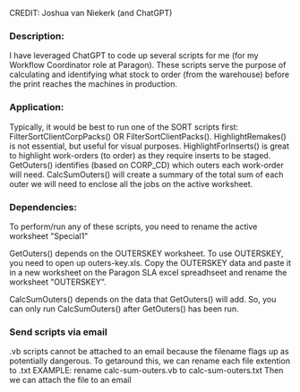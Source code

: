 CREDIT: Joshua van Niekerk (and ChatGPT)

### Description:
I have leveraged ChatGPT to code up several scripts for me (for my Workflow Coordinator role at Paragon).
These scripts serve the purpose of calculating and identifying what stock to order (from the warehouse) before the print reaches the machines in production.

### Application:
Typically, it would be best to run one of the SORT scripts first: FilterSortClientCorpPacks() OR FilterSortClientPacks().
HighlightRemakes() is not essential, but useful for visual purposes.
HighlightForInserts() is great to highlight work-orders (to order) as they require inserts to be staged.
GetOuters() identifies (based on CORP_CD) which outers each work-order will need.
CalcSumOuters() will create a summary of the total sum of each outer we will need to enclose all the jobs on the active worksheet.

### Dependencies:
To perform/run any of these scripts, you need to rename the active worksheet "Special1"

GetOuters() depends on the OUTERSKEY worksheet. To use OUTERSKEY, you need to open up outers-key.xls. Copy the OUTERSKEY data and paste it in a new worksheet on the Paragon SLA excel spreadhseet and rename the worksheet "OUTERSKEY".

CalcSumOuters() depends on the data that GetOuters() will add. So, you can only run CalcSumOuters() after GetOuters() has been run.

### Send scripts via email
.vb scripts cannot be attached to an email because the filename flags up as potentially dangerous.
To getaround this, we can rename each file extention to .txt
EXAMPLE: rename calc-sum-outers.vb to calc-sum-outers.txt
Then we can attach the file to an email
